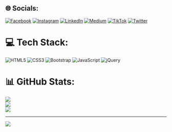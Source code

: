 
## 🌐 Socials:
[![Facebook](https://img.shields.io/badge/Facebook-%231877F2.svg?logo=Facebook&logoColor=white)](https://facebook.com/orujsharifli) [![Instagram](https://img.shields.io/badge/Instagram-%23E4405F.svg?logo=Instagram&logoColor=white)](https://instagram.com/orujsharifli) [![LinkedIn](https://img.shields.io/badge/LinkedIn-%230077B5.svg?logo=linkedin&logoColor=white)](https://linkedin.com/in/orujsharifli) [![Medium](https://img.shields.io/badge/Medium-12100E?logo=medium&logoColor=white)](https://medium.com/@orujsharifli) [![TikTok](https://img.shields.io/badge/TikTok-%23000000.svg?logo=TikTok&logoColor=white)](https://tiktok.com/@orujsharifli) [![Twitter](https://img.shields.io/badge/Twitter-%231DA1F2.svg?logo=Twitter&logoColor=white)](https://twitter.com/orujsharifli) 

# 💻 Tech Stack:
![HTML5](https://img.shields.io/badge/html5-%23E34F26.svg?style=for-the-badge&logo=html5&logoColor=white) ![CSS3](https://img.shields.io/badge/css3-%231572B6.svg?style=for-the-badge&logo=css3&logoColor=white) ![Bootstrap](https://img.shields.io/badge/bootstrap-%23563D7C.svg?style=for-the-badge&logo=bootstrap&logoColor=white) ![JavaScript](https://img.shields.io/badge/javascript-%23323330.svg?style=for-the-badge&logo=javascript&logoColor=%23F7DF1E) ![jQuery](https://img.shields.io/badge/jquery-%230769AD.svg?style=for-the-badge&logo=jquery&logoColor=white)
# 📊 GitHub Stats:
![](https://github-readme-stats.vercel.app/api?username=orujsharifli&theme=default&hide_border=false&include_all_commits=false&count_private=false)<br/>
![](https://github-readme-streak-stats.herokuapp.com/?user=orujsharifli&theme=default&hide_border=false)<br/>
![](https://github-readme-stats.vercel.app/api/top-langs/?username=orujsharifli&theme=default&hide_border=false&include_all_commits=false&count_private=false&layout=compact)

---
[![](https://visitcount.itsvg.in/api?id=orujsharifli&icon=0&color=0)](https://visitcount.itsvg.in)

<!-- Proudly created with GPRM ( https://gprm.itsvg.in ) -->
